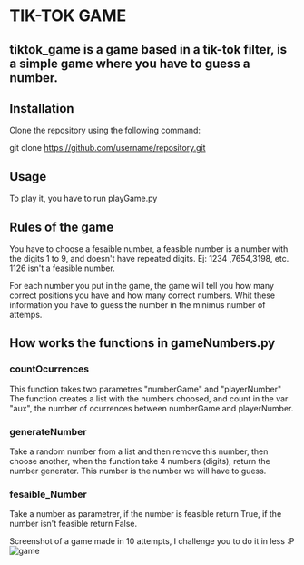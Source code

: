 # TIK-TOK GAME
## tiktok_game is a game based in a tik-tok filter, is a simple game where you have to guess a number.

## Installation

Clone the repository using the following command:

git clone https://github.com/username/repository.git

## Usage
To play it, you have to run playGame.py

## Rules of the game
You have to choose a fesaible number, a feasible number is a number with the digits 1 to 9, and doesn't have repeated digits.
Ej: 1234 ,7654,3198, etc.
1126 isn't a feasible number.

For each number you put in the game, the game will tell you how many correct positions you have and how many correct numbers. Whit these information you have to guess the number in the minimus number of attemps.

## How works the functions in gameNumbers.py

### countOcurrences
This function takes two parametres "numberGame" and "playerNumber"
The function creates a list with the numbers choosed, and count in the var "aux", the number of ocurrences between numberGame and playerNumber.

### generateNumber
Take a random number from a list and then remove this number, then choose another, when the function take 4 numbers (digits),
return the number generater. This number is the number we will have to guess.

### fesaible_Number 
Take a number as parametrer, if the number is feasible return True, if the number isn't feasible return False.


Screenshot of a game made in 10 attempts, I challenge you to do it in less :P
![game](https://i.ibb.co/p0jJCxV/game.png)
